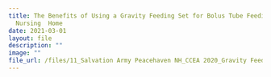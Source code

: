 ```yaml
---
title: The Benefits of Using a Gravity Feeding Set for Bolus Tube Feeding in a
  Nursing  Home
date: 2021-03-01
layout: file
description: ""
image: ""
file_url: /files/11_Salvation Army Peacehaven NH_CCEA 2020_Gravity Feed-combine.pdf
---
```

